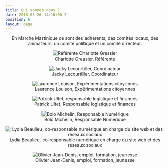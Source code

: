 ```yaml
---
title: Qui sommes nous ?
date: 2018-03-26 14:16:00 Z
position: 6
layout: page
---
```

<p>En Marche Martinique ce sont des adhérents, des comités locaux, des animateurs, un comité politique et un comité directeur.</p>

<p> <img src="/uploads/trombi/Charlotte.png" alt="Référente Charlotte Gressier"/><br/> Charlotte Gressier, Référente <br/></p>
<p> <img src="/uploads/trombi/jacky.jpg" alt="Jacky Lecourtiller, Coordinateur"/><br/> Jacky Lecourtiller, Coordinateur <br/></p>
<p> <img src="/uploads/trombi/laurence.jpg" alt="Laurence Louison, Expérimentations citoyennes"/><br/> Laurence Louison, Expérimentations citoyennes <br/></p>
<p> <img src="/uploads/trombi/patrick.jpg" alt="Patrick Ultet, responsable logistique et finances"/><br/> Patrick Ultet, Responsable logistique et finances <br/></p>
<p> <img src="/uploads/trombi/bolo.jpeg" alt="Bolo Michelin, Responsable Numérique"/><br/> Bolo Michelin, Responsable Numérique <br/></p>
<p> <img src="/uploads/trombi/lili.jpg" alt="Lydia Beaulieu, co-responsable numérique en charge du site web et des réseaux sociaux"/><br/> Lydia Beaulieu, co-responsable numérique en charge du site web et des réseaux sociaux <br/></p>
<p> <img src="/uploads/trombi/olivier.png" alt="Olivier Jean-Denis, emploi, formation, jeunesse"/><br/> Olivier Jean-Denis, emploi, formation, jeunesse <br/></p>


<style>
  p
  {
    text-align : center;
    img-align: center;
  }
</style>




<!-- <table>
  <tr>
    <td> <img src="/uploads/Charlotte.png" alt="Référente Charlotte GRESSIER"></td>
    <td>Charlotte GRESSIER, Référente </td>
  </tr>
  <tr>
    <td><img src="/uploads/jacky.jpg" alt="Jacky Lecourtiller, Coordinateur"></td>
    <td>Jacky Lecourtiller, Coordinateur</td>
  </tr>
  <tr>
    <td><img src="/uploads/laurence.jpg" alt="Laurence LOUISON, Expérimentations citoyennes"></td>
    <td>Laurence LOUISON, Expérimentations citoyennes</td>
  </tr>
  <tr>
    <td><img src="/uploads/patrick.jpg" alt="Patrick Ultet, responsable logistique et finances"></td>
    <td>Patrick Ultet, Responsable logistique et finances</td>
  </tr>
  <tr>
    <td><img src="/uploads/bolo.jpeg" alt="Bolo Michelin, Responsable Numérique"></td>
    <td>Bolo Michelin, Responsable Numérique</td>
  </tr>
  <tr>
    <td><img src="/uploads/lili.jpg" alt="Lydia Beaulieu, co-responsable numérique en charge du site web et des réseaux sociaux"></td>
    <td>Lydia Beaulieu, co-responsable numérique en charge du site web et des réseaux sociaux</td>
  </tr>
  <tr>
    <td><img src="/uploads/olivier.png" alt="Olivier Jean-Denis, emploi, formation, jeunesse"></td>
    <td>Olivier Jean-Denis, emploi, formation, jeunesse</td>
  </tr>
</table> -->
